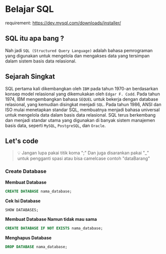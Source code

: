 # Belajar SQL

requirement: https://dev.mysql.com/downloads/installer/

## SQL itu apa bang ?

Nah jadi `SQL (Structured Query Language)` adalah bahasa pemrograman yang digunakan untuk mengelola dan mengakses data yang tersimpan dalam sistem basis data relasional. 

## Sejarah Singkat
SQL pertama kali dikembangkan oleh `IBM` pada tahun 1970-an berdasarkan konsep model relasional yang dikemukakan oleh `Edgar F. Codd`. Pada tahun 1974, IBM mengembangkan bahasa `SEQUEL` untuk bekerja dengan database relasional, yang kemudian disingkat menjadi `SQL`. Pada tahun 1986, ANSI dan ISO mulai menetapkan standar SQL, membuatnya menjadi bahasa universal untuk mengelola data dalam basis data relasional. SQL terus berkembang dan menjadi standar utama yang digunakan di banyak sistem manajemen basis data, seperti `MySQL`, `PostgreSQL`, dan `Oracle`.

## Let's code
> 💡 Jangan lupa pakai titik koma ";" Dan juga disarankan pakai "_" untuk pengganti spasi atau bisa camelcase contoh "dataBarang"


### Create Database

**Membuat Database**

```sql
CREATE DATABASE nama_database;
```

**Cek Isi Database**

```sql
SHOW DATABASES;
```

**Membuat Database Namun tidak mau sama**

```sql
CREATE DATABASE IF NOT EXISTS nama_database;
```
**Menghapus Database**

```sql
DROP DATABASE nama_database;
```

